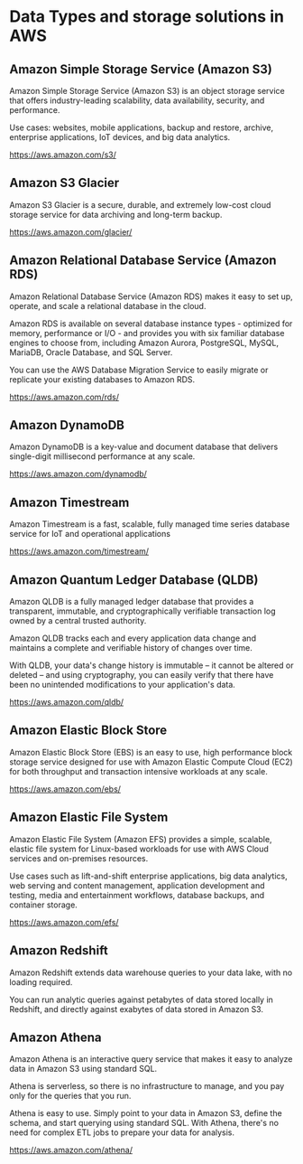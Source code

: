# Data Types and storage solutions in AWS

## Amazon Simple Storage Service (Amazon S3)

Amazon Simple Storage Service (Amazon S3) is an object storage service that offers industry-leading scalability, data availability, security, and performance.

Use cases: websites, mobile applications, backup and restore, archive, enterprise applications, IoT devices, and big data analytics.

https://aws.amazon.com/s3/


## Amazon S3 Glacier

Amazon S3 Glacier is a secure, durable, and extremely low-cost cloud storage service for data archiving and long-term backup.

https://aws.amazon.com/glacier/


## Amazon Relational Database Service (Amazon RDS)

Amazon Relational Database Service (Amazon RDS) makes it easy to set up, operate, and scale a relational database in the cloud.

Amazon RDS is available on several database instance types - optimized for memory, performance or I/O - and provides you with six familiar database engines to choose from, including Amazon Aurora, PostgreSQL, MySQL, MariaDB, Oracle Database, and SQL Server.

You can use the AWS Database Migration Service to easily migrate or replicate your existing databases to Amazon RDS.

https://aws.amazon.com/rds/


## Amazon DynamoDB

Amazon DynamoDB is a key-value and document database that delivers single-digit millisecond performance at any scale.

https://aws.amazon.com/dynamodb/


## Amazon Timestream

Amazon Timestream is a fast, scalable, fully managed time series database service for IoT and operational applications

https://aws.amazon.com/timestream/


## Amazon Quantum Ledger Database (QLDB)

Amazon QLDB is a fully managed ledger database that provides a transparent, immutable, and cryptographically verifiable transaction log owned by a central trusted authority.

Amazon QLDB tracks each and every application data change and maintains a complete and verifiable history of changes over time.

With QLDB, your data's change history is immutable – it cannot be altered or deleted – and using cryptography, you can easily verify that there have been no unintended modifications to your application's data.

https://aws.amazon.com/qldb/


## Amazon Elastic Block Store

Amazon Elastic Block Store (EBS) is an easy to use, high performance block storage service designed for use with Amazon Elastic Compute Cloud (EC2) for both throughput and transaction intensive workloads at any scale.

https://aws.amazon.com/ebs/


## Amazon Elastic File System

Amazon Elastic File System (Amazon EFS) provides a simple, scalable, elastic file system for Linux-based workloads for use with AWS Cloud services and on-premises resources.

Use cases such as lift-and-shift enterprise applications, big data analytics, web serving and content management, application development and testing, media and entertainment workflows, database backups, and container storage.

https://aws.amazon.com/efs/


## Amazon Redshift

Amazon Redshift extends data warehouse queries to your data lake, with no loading required.

You can run analytic queries against petabytes of data stored locally in Redshift, and directly against exabytes of data stored in Amazon S3.


## Amazon Athena

Amazon Athena is an interactive query service that makes it easy to analyze data in Amazon S3 using standard SQL.

Athena is serverless, so there is no infrastructure to manage, and you pay only for the queries that you run.

Athena is easy to use. Simply point to your data in Amazon S3, define the schema, and start querying using standard SQL. With Athena, there's no need for complex ETL jobs to prepare your data for analysis.

https://aws.amazon.com/athena/
